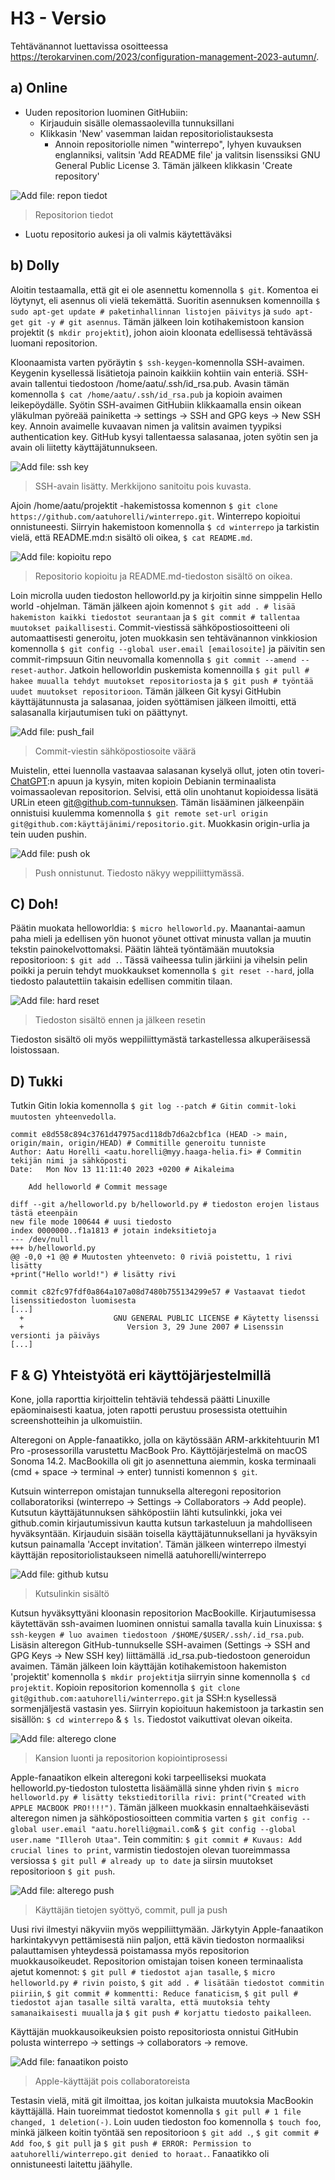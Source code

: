# H3 - Versio

Tehtävänannot luettavissa osoitteessa https://terokarvinen.com/2023/configuration-management-2023-autumn/.

## a) Online

- Uuden repositorion luominen GitHubiin:
  - Kirjauduin sisälle olemassaolevilla tunnuksillani
  - Klikkasin 'New' vasemman laidan repositoriolistauksesta
    - Annoin repositoriolle nimen "winterrepo", lyhyen kuvauksen englanniksi, valitsin 'Add README file' ja valitsin lisenssiksi GNU General Public License 3. Tämän jälkeen klikkasin 'Create repository'

![Add file: repon tiedot](/img/repo_tiedot.png)
> Repositorion tiedot
  - Luotu repositorio aukesi ja oli valmis käytettäväksi


## b) Dolly
 Aloitin testaamalla, että git ei ole asennettu komennolla ``$ git``. Komentoa ei löytynyt, eli asennus oli vielä tekemättä. Suoritin asennuksen komennoilla ``$ sudo apt-get update # paketinhallinnan listojen päivitys`` ja ``sudo apt-get git -y # git asennus``. Tämän jälkeen loin kotihakemistoon kansion projektit (``$ mkdir projektit``), johon aioin kloonata edellisessä tehtävässä luomani repositorion.

 Kloonaamista varten pyöräytin ``$ ssh-keygen``-komennolla SSH-avaimen. Keygenin kysellessä lisätietoja painoin kaikkiin kohtiin vain enteriä. SSH-avain tallentui tiedostoon /home/aatu/.ssh/id_rsa.pub. Avasin tämän komennolla ``$ cat /home/aatu/.ssh/id_rsa.pub`` ja kopioin avaimen leikepöydälle. Syötin SSH-avaimen GitHubiin klikkaamalla ensin oikean yläkulman pyöreää painiketta -> settings -> SSH and GPG keys -> New SSH key. Annoin avaimelle kuvaavan nimen ja valitsin avaimen tyypiksi authentication key. GitHub kysyi tallentaessa salasanaa, joten syötin sen ja avain oli liitetty käyttäjätunnukseen.

![Add file: ssh key](/img/ssh_avain.png)
> SSH-avain lisätty. Merkkijono sanitoitu pois kuvasta.

Ajoin /home/aatu/projektit -hakemistossa komennon ``$ git clone https://github.com/aatuhorelli/winterrepo.git``. Winterrepo kopioitui onnistuneesti. Siirryin hakemistoon komennolla ``$ cd winterrepo`` ja tarkistin vielä, että README.md:n sisältö oli oikea, ``$ cat README.md``.

![Add file: kopioitu repo](/img/git_clone.png)
> Repositorio kopioitu ja README.md-tiedoston sisältö on oikea.

Loin microlla uuden tiedoston helloworld.py ja kirjoitin sinne simppelin Hello world -ohjelman. Tämän jälkeen ajoin komennot ``$ git add . # lisää hakemiston kaikki tiedostot seurantaan`` ja ``$ git commit # tallentaa muutokset paikallisesti``. Commit-viestissä sähköpostiosoitteeni oli automaattisesti generoitu, joten muokkasin sen tehtävänannon vinkkiosion komennolla ``$ git config --global user.email [emailosoite]`` ja päivitin sen commit-rimpsuun Gitin neuvomalla komennolla ``$ git commit --amend --reset-author``. Jatkoin helloworldin puskemista komennoilla ``$ git pull # hakee muualla tehdyt muutokset repositoriosta`` ja ``$ git push # työntää uudet muutokset repositorioon``. Tämän jälkeen Git kysyi GitHubin käyttäjätunnusta ja salasanaa, joiden syöttämisen jälkeen ilmoitti, että salasanalla kirjautumisen tuki on päättynyt. 

![Add file: push_fail](/img/helloworld.png)
> Commit-viestin sähköpostiosoite väärä

Muistelin, ettei luennolla vastaavaa salasanan kyselyä ollut, joten otin toveri-[ChatGPT](https://chat.openai.com/):n apuun ja kysyin, miten kopioin Debianin terminaalista voimassaolevan repositorion. Selvisi, että olin unohtanut kopioidessa lisätä URLin eteen git@github.com-tunnuksen. Tämän lisääminen jälkeenpäin onnistuisi kuulemma komennolla ``$ git remote set-url origin git@github.com:käyttäjänimi/repositorio.git``. Muokkasin origin-urlia ja tein uuden pushin.

![Add file: push ok](/img/push_onnistui.png)
>Push onnistunut. Tiedosto näkyy weppiliittymässä.

## C) Doh!

Päätin muokata helloworldia: ``$ micro helloworld.py``. Maanantai-aamun paha mieli ja edellisen yön huonot yöunet ottivat minusta vallan ja muutin tekstin painokelvottomaksi. Päätin lähteä työntämään muutoksia repositorioon: ``$ git add .``. Tässä vaiheessa tulin järkiini ja vihelsin pelin poikki ja peruin tehdyt muokkaukset komennolla ``$ git reset --hard``, jolla tiedosto palautettiin takaisin edellisen commitin tilaan. 

![Add file: hard reset](/img/git_reset.png)
>Tiedoston sisältö ennen ja jälkeen resetin

Tiedoston sisältö oli myös weppiliittymästä tarkastellessa alkuperäisessä loistossaan.

## D) Tukki

Tutkin Gitin lokia komennolla ``$ git log --patch # Gitin commit-loki muutosten yhteenvedolla``. 


    commit e8d558c894c3761d47975acd118db7d6a2cbf1ca (HEAD -> main, origin/main, origin/HEAD) # Commitille generoitu tunniste
    Author: Aatu Horelli <aatu.horelli@myy.haaga-helia.fi> # Commitin tekijän nimi ja sähköposti
    Date:   Mon Nov 13 11:11:40 2023 +0200 # Aikaleima

        Add helloworld # Commit message

    diff --git a/helloworld.py b/helloworld.py # tiedoston erojen listaus tästä eteenpäin
    new file mode 100644 # uusi tiedosto
    index 0000000..f1a1813 # jotain indeksitietoja
    --- /dev/null            
    +++ b/helloworld.py 
    @@ -0,0 +1 @@ # Muutosten yhteenveto: 0 riviä poistettu, 1 rivi lisätty
    +print("Hello world!") # lisätty rivi

    commit c82fc97fdf0a864a107a08d7480b755134299e57 # Vastaavat tiedot lisenssitiedoston luomisesta
    [...]
      +                    GNU GENERAL PUBLIC LICENSE # Käytetty lisenssi
      +                       Version 3, 29 June 2007 # Lisenssin versionti ja päiväys
    [...]

## F & G) Yhteistyötä eri käyttöjärjestelmillä

Kone, jolla raporttia kirjoittelin tehtäviä tehdessä päätti Linuxille epäominaisesti kaatua, joten rapotti perustuu prosessista otettuihin screenshotteihin ja ulkomuistiin.

Alteregoni on Apple-fanaatikko, jolla on käytössään ARM-arkkitehtuurin M1 Pro -prosessorilla varustettu MacBook Pro. Käyttöjärjestelmä on macOS Sonoma 14.2. MacBookilla oli git jo asennettuna aiemmin, koska terminaali (cmd + space -> terminal -> enter) tunnisti komennon ``$ git``. 

Kutsuin winterrepon omistajan tunnuksella alteregoni repositorion collaboratoriksi (winterrepo -> Settings -> Collaborators -> Add people). Kutsutun käyttäjätunnuksen sähköpostiin lähti kutsulinkki, joka vei github.comin kirjautumissivun kautta kutsun tarkasteluun ja mahdolliseen hyväksyntään. Kirjauduin sisään toisella käyttäjätunnuksellani ja hyväksyin kutsun painamalla 'Accept invitation'. Tämän jälkeen winterrepo ilmestyi käyttäjän repositoriolistaukseen nimellä aatuhorelli/winterrepo

![Add file: github kutsu](/img/github_kutsu.png)
> Kutsulinkin sisältö


Kutsun hyväksyttyäni kloonasin repositorion MacBookille. Kirjautumisessa käytettävän ssh-avaimen luominen onnistui samalla tavalla kuin Linuxissa: ``$ ssh-keygen # luo avaimen tiedostoon /$HOME/$USER/.ssh/.id_rsa.pub``. Lisäsin alteregon GitHub-tunnukselle SSH-avaimen (Settings -> SSH and GPG Keys -> New SSH key) liittämällä .id_rsa.pub-tiedostoon generoidun avaimen. Tämän jälkeen loin käyttäjän kotihakemistoon hakemiston 'projektit' komennolla ``$ mkdir projektit``ja siirryin sinne komennolla ``$ cd projektit``. Kopioin repositorion komennolla ``$ git clone git@github.com:aatuhorelli/winterrepo.git`` ja SSH:n kysellessä sormenjäljestä vastasin yes. Siirryin kopioituun hakemistoon ja tarkastin sen sisällön: ``$ cd winterrepo`` & ``$ ls``. Tiedostot vaikuttivat olevan oikeita.

![Add file: alterego clone](/img/alterego_clone.png)
> Kansion luonti ja repositorion kopiointiprosessi

Apple-fanaatikon elkein alteregoni koki tarpeelliseksi muokata helloworld.py-tiedoston tulostetta lisäämällä sinne yhden rivin ``$ micro helloworld.py # lisätty tekstieditorilla rivi: print("Created with APPLE MACBOOK PRO!!!!")``. Tämän jälkeen muokkasin ennaltaehkäisevästi alteregon nimen ja sähköpostiosoitteen commitia varten ``$ git config --global user.email "aatu.horelli@gmail.com``& ``$ git config --global user.name "Illeroh Utaa"``. Tein commitin: ``$ git commit # Kuvaus: Add crucial lines to print``, varmistin tiedostojen olevan tuoreimmassa versiossa ``$ git pull # already up to date`` ja siirsin muutokset repositorioon ``$ git push``. 

![Add file: alterego push](/img/alterego_push.png)
> Käyttäjän tietojen syöttyö, commit, pull ja push

Uusi rivi ilmestyi näkyviin myös weppiliittymään. Järkytyin Apple-fanaatikon harkintakyvyn pettämisestä niin paljon, että kävin tiedoston normaaliksi palauttamisen yhteydessä poistamassa myös repositorion muokkausoikeudet. Repositorion omistajan toisen koneen terminaalista ajetut komennot: ``$ git pull # tiedostot ajan tasalle``, ``$ micro helloworld.py # rivin poisto``, ``$ git add . # lisätään tiedostot commitin piiriin``, ``$ git commit # kommentti: Reduce fanaticism``, ``$ git pull # tiedostot ajan tasalle siltä varalta, että muutoksia tehty samanaikaisesti muualla`` ja ``$ git push # korjattu tiedosto paikalleen``.

Käyttäjän muokkausoikeuksien poisto repositoriosta onnistui GitHubin polusta winterrepo -> settings -> collaborators -> remove. 

![Add file: fanaatikon poisto](/img/fanaatikon_poisto.png)
> Apple-käyttäjät pois collaboratoreista

Testasin vielä, mitä git ilmoittaa, jos koitan julkaista muutoksia MacBookin käyttäjällä. Hain tuoreimmat tiedostot komennolla ``$ git pull # 1 file changed, 1 deletion(-)``. Loin uuden tiedoston foo komennolla ``$ touch foo``, minkä jälkeen koitin työntää sen repositorioon ``$ git add .``, ``$ git commit # Add foo``, ``$ git pull`` ja ``$ git push # ERROR: Permission to aatuhorelli/winterrepo.git denied to horaat.``. Fanaatikko oli onnistuneesti laitettu jäähylle.

